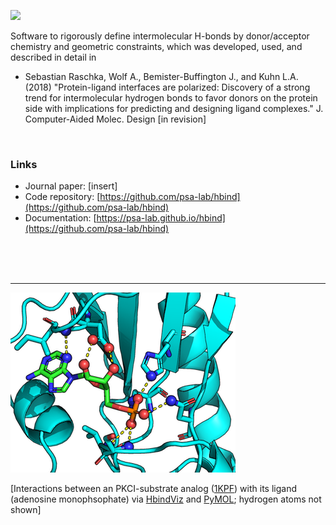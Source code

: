![](images/hbind-logo.png)


Software to rigorously define intermolecular H-bonds by donor/acceptor chemistry and geometric constraints, which was developed, used, and described in detail in 

- Sebastian Raschka, Wolf A., Bemister-Buffington J., and Kuhn L.A. (2018) 
"Protein-ligand interfaces are polarized: Discovery of a strong trend for intermolecular hydrogen bonds to favor donors on the protein side with implications for predicting and designing ligand complexes." J. Computer-Aided Molec. Design [in revision]

<br>

### Links

- Journal paper: [insert]
- Code repository: [https://github.com/psa-lab/hbind](https://github.com/psa-lab/hbind)
- Documentation: [https://psa-lab.github.io/hbind](https://github.com/psa-lab/hbind)

<br>
<br>
<br>


---


![](images/1kpf_interact.png)

[Interactions between an PKCI-substrate analog ([1KPF](https://www.rcsb.org/pdb/explore.do?structureId=1kpf))  with its ligand (adenosine monophsophate) via [HbindViz](https://github.com/rasbt/HbindViz) and [PyMOL](https://pymol.org); hydrogen atoms not shown]